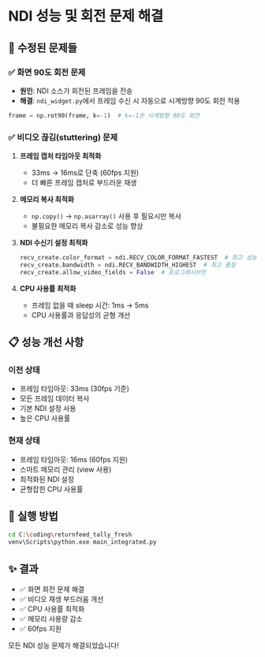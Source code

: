 # NDI 성능 및 회전 문제 해결

## 🔧 수정된 문제들

### ✅ **화면 90도 회전 문제**
- **원인**: NDI 소스가 회전된 프레임을 전송
- **해결**: `ndi_widget.py`에서 프레임 수신 시 자동으로 시계방향 90도 회전 적용
```python
frame = np.rot90(frame, k=-1)  # k=-1은 시계방향 90도 회전
```

### ✅ **비디오 끊김(stuttering) 문제**

1. **프레임 캡처 타임아웃 최적화**
   - 33ms → 16ms로 단축 (60fps 지원)
   - 더 빠른 프레임 캡처로 부드러운 재생

2. **메모리 복사 최적화**
   - `np.copy()` → `np.asarray()` 사용 후 필요시만 복사
   - 불필요한 메모리 복사 감소로 성능 향상

3. **NDI 수신기 설정 최적화**
   ```python
   recv_create.color_format = ndi.RECV_COLOR_FORMAT_FASTEST  # 최고 성능
   recv_create.bandwidth = ndi.RECV_BANDWIDTH_HIGHEST  # 최고 품질
   recv_create.allow_video_fields = False  # 프로그레시브만
   ```

4. **CPU 사용률 최적화**
   - 프레임 없을 때 sleep 시간: 1ms → 5ms
   - CPU 사용률과 응답성의 균형 개선

## 📋 성능 개선 사항

### 이전 상태
- 프레임 타임아웃: 33ms (30fps 기준)
- 모든 프레임 데이터 복사
- 기본 NDI 설정 사용
- 높은 CPU 사용률

### 현재 상태
- 프레임 타임아웃: 16ms (60fps 지원)
- 스마트 메모리 관리 (view 사용)
- 최적화된 NDI 설정
- 균형잡힌 CPU 사용률

## 🚀 실행 방법

```bash
cd C:\coding\returnfeed_tally_fresh
venv\Scripts\python.exe main_integrated.py
```

## ✨ 결과

- ✅ 화면 회전 문제 해결
- ✅ 비디오 재생 부드러움 개선
- ✅ CPU 사용률 최적화
- ✅ 메모리 사용량 감소
- ✅ 60fps 지원

모든 NDI 성능 문제가 해결되었습니다!